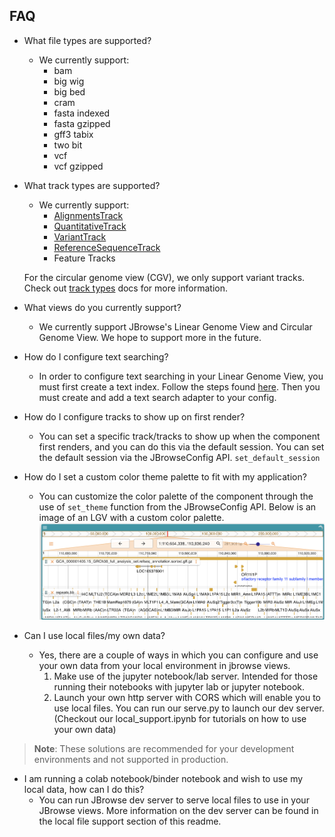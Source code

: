 ## FAQ
* What file types are supported?
    - We currently support:
        * bam
        * big wig
        * big bed
        * cram
        * fasta indexed
        * fasta gzipped
        * gff3 tabix
        * two bit
        * vcf
        * vcf gzipped

* What track types are supported?
    - We currently support:
        * [AlignmentsTrack](https://jbrowse.org/jb2/docs/user_guide/#alignments-tracks)
        * [QuantitativeTrack](https://jbrowse.org/jb2/docs/user_guide/#bigwig-tracks)
        * [VariantTrack](https://jbrowse.org/jb2/docs/user_guide/#variant-tracks)
        * [ReferenceSequenceTrack](https://jbrowse.org/jb2/docs/user_guide/#sequence-track)
        * Feature Tracks

    For the circular genome view (CGV), we only support variant tracks. Check out [track types](https://jbrowse.org/jb2/docs/user_guide/#sequence-track) docs for more information.
* What views do you currently support?
    - We currently support JBrowse's Linear Genome View and Circular Genome View. We hope to support more in the future.
* How do I configure text searching?
    - In order to configure text searching in your Linear Genome View, you must first create a text index. Follow the steps found [here](https://jbrowse.org/jb2/docs/quickstart_cli/#indexing-feature-names-for-searching). Then you must create and add a text search adapter to your config. 
* How do I configure tracks to show up on first render?
    - You can set a specific track/tracks to show up when the component first renders, and you can do this via the default session. You can set the default session via the JBrowseConfig API. `set_default_session`
* How do I set a custom color theme palette to fit with my application?
    - You can customize the color palette of the component through the use of `set_theme` function from the JBrowseConfig API. Below is an image of an LGV with a custom color palette. 
![Custom Palette](https://github.com/GMOD/jbrowse-jupyter/raw/main/images/custom_palette.png)

* Can I use local files/my own data?
    - Yes, there are a couple of ways in which you can configure and use your own data from your local environment in jbrowse views. 
        1. Make use of the jupyter notebook/lab server. Intended for those running their notebooks with jupyter lab or jupyter notebook.
        2. Launch your own http server with CORS which will enable you to use local files. You can run our serve.py to launch our dev server. 
    (Checkout our local_support.ipynb for tutorials on how to use your own data)

> **Note**: These solutions are recommended for your development environments and not supported in production.
* I am running a colab notebook/binder notebook and wish to use my local data, how can I do this? 
    - You can run JBrowse dev server to serve local files to use in your JBrowse views. More information on the dev server can be found in the local file support section of this readme.
